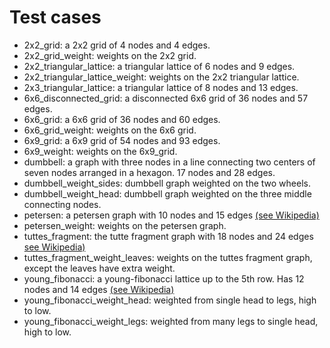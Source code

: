 # Test cases
* 2x2_grid: a 2x2 grid of 4 nodes and 4 edges.
* 2x2_grid_weight: weights on the 2x2 grid.
* 2x2_triangular_lattice: a triangular lattice of 6 nodes and 9 edges.
* 2x2_triangular_lattice_weight: weights on the 2x2 triangular lattice.
* 2x3_triangular_lattice: a triangular lattice of 8 nodes and 13 edges.
* 6x6_disconnected_grid: a disconnected 6x6 grid of 36 nodes and 57 edges.
* 6x6_grid: a 6x6 grid of 36 nodes and 60 edges.
* 6x6_grid_weight: weights on the 6x6 grid.
* 6x9_grid: a 6x9 grid of 54 nodes and 93 edges.
* 6x9_weight: weights on the 6x9_grid.
* dumbbell: a graph with three nodes in a line connecting two centers of seven nodes arranged in a hexagon. 17 nodes and 28 edges.
* dumbbell_weight_sides: dumbbell graph weighted on the two wheels.
* dumbbell_weight_head: dumbbell graph weighted on the three middle connecting nodes.
* petersen: a petersen graph with 10 nodes and 15 edges [(see Wikipedia)](https://upload.wikimedia.org/wikipedia/commons/thumb/9/91/Petersen1_tiny.svg/1200px-Petersen1_tiny.svg.png)
* petersen_weight: weights on the petersen graph.
* tuttes_fragment: the tutte fragment graph with 18 nodes and 24 edges [see Wikipedia)](https://upload.wikimedia.org/wikipedia/commons/thumb/7/7c/Tutte_fragment.svg/800px-Tutte_fragment.svg.png)
* tuttes_fragment_weight_leaves: weights on the tuttes fragment graph, except the leaves have extra weight.
* young_fibonacci: a young-fibonacci lattice up to the 5th row. Has 12 nodes and 14 edges [(see Wikipedia)](https://upload.wikimedia.org/wikipedia/commons/thumb/b/bd/Young-Fibonacci.svg/1200px-Young-Fibonacci.svg.png)
* young_fibonacci_weight_head: weighted from single head to legs, high to low.
* young_fibonacci_weight_legs: weighted from many legs to single head, high to low.
